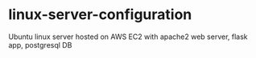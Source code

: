 # linux-server-configuration
Ubuntu linux server hosted on AWS EC2 with apache2 web server, flask app, postgresql DB
